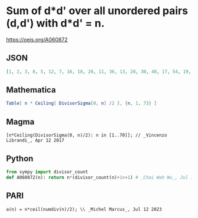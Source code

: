 # Sum of d\*d' over all unordered pairs \(d,d'\) with d\*d' \= n\.
https://oeis.org/A060872
## JSON
```JSON
[1, 2, 3, 8, 5, 12, 7, 16, 18, 20, 11, 36, 13, 28, 30, 48, 17, 54, 19, 60, 42, 44, 23, 96, 50, 52, 54, 84, 29, 120, 31, 96, 66, 68, 70, 180, 37, 76, 78, 160, 41, 168, 43, 132, 135, 92, 47, 240, 98, 150, 102, 156, 53, 216, 110, 224, 114, 116, 59, 360, 61, 124, 189, 256]
```
## Mathematica
```Mathematica
Table[ n * Ceiling[ DivisorSigma[0, n] /2 ], {n, 1, 73} ]
```
## Magma
```Magma
[n*Ceiling(DivisorSigma(0, n)/2): n in [1..70]]; // _Vincenzo Librandi_, Apr 12 2017
```
## Python
```Python
from sympy import divisor_count
def A060872(n): return n*(divisor_count(n)+1>>1) # _Chai Wah Wu_, Jul 11 2023
```
## PARI
```PARI
a(n) = n*ceil(numdiv(n)/2); \\ _Michel Marcus_, Jul 12 2023
```
